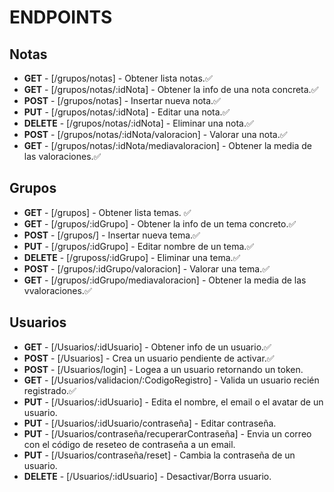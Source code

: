 # ENDPOINTS

## Notas

-   **GET** - [/grupos/notas] - Obtener lista notas.✅
-   **GET** - [/grupos/notas/:idNota] - Obtener la info de una nota concreta.✅
-   **POST** - [/grupos/notas] - Insertar nueva nota.✅
-   **PUT** - [/grupos/notas/:idNota] - Editar una nota.✅
-   **DELETE** - [/grupos/notas/:idNota] - Eliminar una nota.✅
-   **POST** - [/grupos/notas/:idNota/valoracion] - Valorar una nota.✅
-   **GET** - [/grupos/notas/:idNota/mediavaloracion] - Obtener la media de las valoraciones.✅

## Grupos

-   **GET** - [/grupos] - Obtener lista temas. ✅
-   **GET** - [/grupos/:idGrupo] - Obtener la info de un tema concreto.✅
-   **POST** - [/grupos/] - Insertar nueva tema.✅
-   **PUT** - [/grupos/:idGrupo] - Editar nombre de un tema.✅
-   **DELETE** - [/gruposs/:idGrupo] - Eliminar una tema.✅
-   **POST** - [/grupos/:idGrupo/valoracion] - Valorar una tema.✅
-   **GET** - [/grupos/:idGrupo/mediavaloracion] - Obtener la media de las vvaloraciones.✅

## Usuarios

-   **GET** - [/Usuarios/:idUsuario] - Obtener info de un usuario.✅
-   **POST** - [/Usuarios] - Crea un usuario pendiente de activar.✅
-   **POST** - [/Usuarios/login] - Logea a un usuario retornando un token.
-   **GET** - [/Usuarios/validacion/:CodigoRegistro] - Valida un usuario recién registrado.✅
-   **PUT** - [/Usuarios/:idUsuario] - Edita el nombre, el email o el avatar de un usuario.
-   **PUT** - [/Usuarios/:idUsuario/contraseña] - Editar contraseña.
-   **PUT** - [/Usuarios/contraseña/recuperarContraseña] - Envia un correo con el código de reseteo de contraseña a un email.
-   **PUT** - [/Usuarios/contraseña/reset] - Cambia la contraseña de un usuario.
-   **DELETE** - [/Usuarios/:idUsuario] - Desactivar/Borra usuario.
